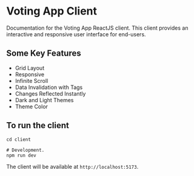 # Voting App Client

Documentation for the Voting App ReactJS client. This client provides an interactive and responsive user interface for end-users. 

## Some Key Features

- Grid Layout
- Responsive
- Infinite Scroll
- Data Invalidation with Tags
- Changes Reflected Instantly
- Dark and Light Themes
- Theme Color


## To run the client
```shell
cd client

# Development.
npm run dev
```

The client will be available at `http://localhost:5173`.



